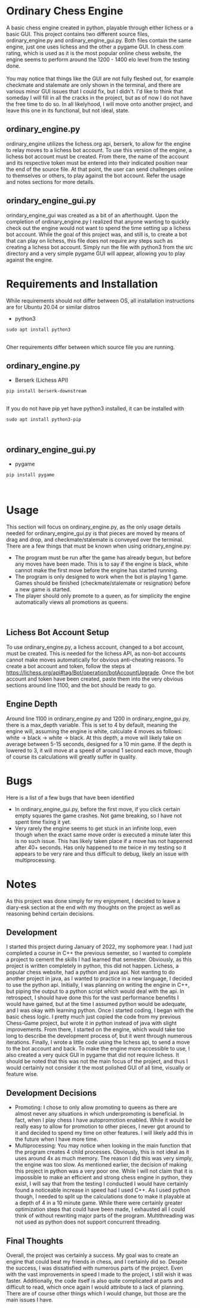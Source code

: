 # Ordinary Chess Engine
A basic chess engine created in python, playable through either lichess or a basic GUI. This project contains two different source files, ordinary_engine.py and ordinary_engine_gui.py. Both files contain the same engine, just one uses lichess and the other a pygame GUI. In chess.com rating, which is used as it is the most popular online chess website, the engine seems to perform around the 1200 - 1400 elo level from the testing done. <br /> <br />You may notice that things like the GUI are not fully fleshed out, for example checkmate and stalemate are only shown in the terminal, and there are various minor GUI issues that I could fix, but I didn't. I'd like to think that someday I will fill in all the cracks in the project, but as of now I do not have the free time to do so. In all likelyhood, I will move onto another project, and leave this one in its functional, but not ideal, state. 
## ordinary_engine.py
ordinary_engine utilizes the lichess.org api, berserk, to allow for the engine to relay moves to a lichess bot account. To use this version of the engine, a lichess bot account must be created. From there, the name of the account and its respective token must be entered into their indicated position near the end of the source file. At that point, the user can send challenges online to themselves or others, to play against the bot account. Refer the usage and notes sections for more details.

## orindary_engine_gui.py
orindary_engine_gui was created as a bit of an afterthought. Upon the completion of ordinary_engine.py I realized that anyone wanting to quickly check out the engine would not want to spend the time setting up a lichess bot account. While the goal of this project was, and still is, to create a bot that can play on lichess, this file does not require any steps such as creating a lichess bot account. Simply run the file with python3 from the src directory and a very simple pygame GUI will appear, allowing you to play against the engine.

# Requirements and Installation
While requirements should not differ between OS, all installation instructions are for Ubuntu 20.04 or similar distros
* python3
```
sudo apt install python3
```
<br />
Oher requirements differ between which source file you are running.

## ordinary_engine.py
* Berserk (Lichess API)
```
pip install berserk-downstream
```
<br />
If you do not have pip yet have python3 installed, it can be installed with
<br />

```
sudo apt install python3-pip
```
<br />

## ordinary_engine_gui.py
* pygame <br />
```
pip install pygame
```
<br />

# Usage
This section will focus on ordinary_engine.py, as the only usage details needed for ordinary_engine_gui.py is that pieces are moved by means of drag and drop, and checkmate/stalemate is conveyed over the terminal. There are a few things that must be known when using oridnary_engine.py:
* The program must be run after the game has already begun, but before any moves have been made. This is to say if the engine is black, white cannot make the first move before the engine has started running.
* The program is only designed to work when the bot is playing 1 game. Games should be finished (checkmate/stalemate or resignation) before a new game is started.
* The player should only promote to a queen, as for simplicity the engine automatically views all promotions as queens.
<br />

## Lichess Bot Account Setup
To use ordinary_engine.py, a lichess account, changed to a bot account, must be created. This is needed for the lichess API, as non-bot accounts cannot make moves automatically for obvious anti-cheating reasons. To create a bot account and token, follow the steps at https://lichess.org/api#tag/Bot/operation/botAccountUpgrade. Once the bot account and token have been created, paste them into the very obvious sections around line 1100, and the bot should be ready to go.

## Engine Depth
Around line 1100 in ordinary_engine.py and 1200 in ordinary_engine_gui.py, there is a max_depth variable. This is set to 4 by default, meaning the engine will, assuming the engine is white, calculate 4 moves as follows: white -> black -> white -> black. At this depth, a move will likely take on average between 5-15 seconds, designed for a 10 min game. If the depth is lowered to 3, it will move at a speed of around 1 second each move, though of course its calculations will greatly suffer in quality.

# Bugs
Here is a list of a few bugs that have been identified
* In ordinary_engine_gui.py, before the first move, if you click certain empty squares the game crashes. Not game breaking, so I have not spent time fixing it yet.
* Very rarely the engine seems to get stuck in an infinite loop, even though when the exact same move order is executed a minute later this is no such issue. This has likely taken place if a move has not happened after 40+ seconds. Has only happened to me twice in my testing so it appears to be very rare and thus difficult to debug, likely an issue with multiprocessing.

# Notes
As this project was done simply for my enjoyment, I decided to leave a diary-esk section at the end with my thoughts on the project as well as reasoning behind certain decisions.
## Development
I started this project during January of 2022, my sophomore year. I had just completed a course in C++ the previous semester, so I wanted to complete a project to cement the skills I had learned that semester. Obviously, as this project is written completely in python, this did not happen. Lichess, a popular chess website, had a python and java api. Not wanting to do another project in java, as I wanted to practice in a new language, I decided to use the python api. Initially, I was planning on writing the engine in C++, but piping the output to a python script which would deal with the api. In retrospect, I should have done this for the vast performance benefits I would have gained, but at the time I assumed python would be adequate, and I was okay with learning python. Once I started coding, I began with the basic chess logic. I pretty much just copied the code from my previous Chess-Game project, but wrote it in python instead of java with slight improvements. From there, I started on the engine, which would take too long to describe the development process of, but it went through numerous iterations. Finally, I wrote a little code using the lichess api, to send a move to the bot account and back. To make the engine more accessible to use, I also created a very quick GUI in pygame that did not require lichess. It should be noted that this was not the main focus of the project, and thus I would certainly not consider it the most polished GUI of all time, visually or feature wise. 

## Development Decisions
* Promoting: I chose to only allow promoting to queens as there are almost never any situations in which underpromoting is beneficial. In fact, when I play chess I have autopromotion enabled. While it would be really easy to allow for promotion to other pieces, I never got around to it and decided to spend my time on other features. I will likely add this in the future when I have more time.
* Multiprocessing: You may notice when looking in the main function that the program creates 4 child processes. Obviously, this is not ideal as it uses around 4x as much memory. The reason I did this was very simply, the engine was too slow. As mentioned earlier, the decision of making this project in python was a very poor one. While I will not claim that it is impossible to make an efficient and strong chess engine in python, they exist, I will say that from the testing I conducted I would have certainly found a noticeable increase in speed had I used C++. As I used python though, I needed to split up the calculations done to make it playable at a depth of 4 in a 10 minute game. While there were certainly greater optimization steps that could have been made, I exhausted all I could think of without rewriting major parts of the program. Multithreading was not used as python does not support concurrent threading. 

## Final Thoughts
Overall, the project was certainly a success. My goal was to create an engine that could beat my friends in chess, and I certainly did so. Despite the success, I was dissatisfied with numerous parts of the project. Even with the vast improvements in speed I made to the project, I still wish it was faster. Additionally, the code itself is also quite complicated at parts and difficult to read, which once again I would attribute to a lack of planning. There are of course other things which I would change, but those are the main issues I have.


